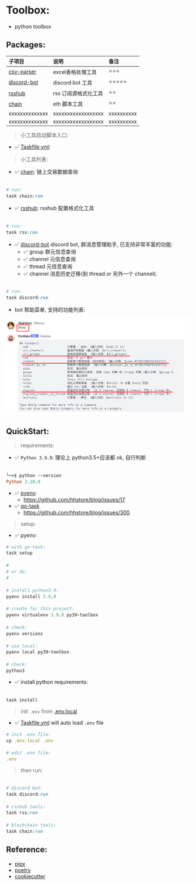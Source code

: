 # Toolbox:

- python toolbox

## Packages:

| 子项目                                 | 说明                           | 备注                |
|:------------------------------------|:-----------------------------|:------------------|
| [csv-parser](packages/csv-parser)   | excel表格处理工具                  | ⭐⭐⭐               |
| [discord-bot](packages/discord-bot) | discord bot 工具               | ⭐⭐⭐⭐⭐             |
| [rsshub](packages/rsshub)           | rss 订阅源格式化工具                 | ⭐⭐                |
| [chain](packages/chain)             | eth 脚本工具                     | ⭐⭐                |
| xxxxxxxxxxxxxx                      | xxxxxxxxxxxxxxxxxx           | xxxxxxxxxx        |
| xxxxxxxxxxxxxx                      | xxxxxxxxxxxxxxxxxx           | xxxxxxxxxx        |

> 小工具启动脚本入口:

- ✅ [Taskfile.yml](Taskfile.yml)

> 小工具列表:

- ✅ [chain](packages/chain/run.py): 链上交易数据查询

```ruby

# run:
task chain:run

```

- ✅ [rsshub](packages/rsshub/run.py): rsshub 配置格式化工具

```ruby

# run:
task rss:run

```

- ✅ [discord-bot](packages/discord-cli/readme.md) discord bot, 群消息管理助手, 已支持非常丰富的功能:
    - ✅ group 群元信息查询
    - ✅ channel 元信息查询
    - ✅ thread 元信息查询
    - ✅ channel 消息历史迁移(到 thread or 另外一个 channel).

```ruby

# run:
task discord:run

```

- bot 帮助菜单, 支持的功能列表:

![](packages/discord-bot/docs/img.png)

## QuickStart:

> requirements:

- ✅ `Python 3.9.9`: 理论上 python3.5+应该都 ok, 自行判断

```ruby

╰─>$ python --version
Python 3.10.9

```

- ✅ [pyenv](https://github.com/pyenv/pyenv-installer):
    - https://github.com/hhstore/blog/issues/17
- ✅ [go-task](https://github.com/go-task/task)
    - https://github.com/hhstore/blog/issues/300

> setup:

- ✅ pyenv:

```ruby
# with go-task:
task setup

#
# or do:
#

# install python3.9:
pyenv install 3.9.9

# create for this project:
pyenv virtualenv 3.9.9 py39-toolbox

# check:
pyenv versions

# use local:
pyenv local py39-toolbox 

# check:
python3
```

- ✅ install python requirements:

```ruby

task install

```

> init `.env` from [.env.local](.env.local)

- ✅ [Taskfile.yml](Taskfile.yml) will auto load `.env` file

```ruby
# init .env file:
cp .env.local .env

# edit .env file:
.env
```

> then run:

```ruby

# discord bot:
task discord:run

# rsshub tools:
task rss:run

# blockchain tools:
task chain:run

```


## Reference:



- [pipx](https://pypa.github.io/pipx/installation/)
- [poetry](https://python-poetry.org/docs/#installing-with-pipx)
- [cookiecutter](https://cookiecutter.readthedocs.io/en/stable/installation.html)